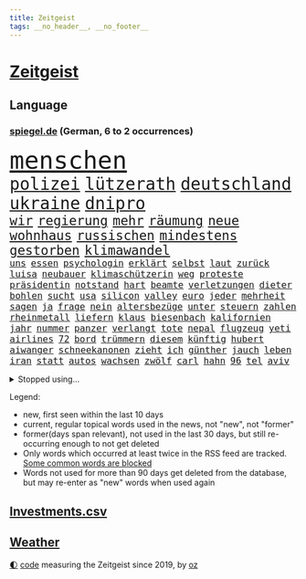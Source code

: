 ```yaml
---
title: Zeitgeist
tags: __no_header__, __no_footer__
---
```


# [Zeitgeist](https://oliz.io/zeitgeist/)

## Language

<h3><a href="https://www.spiegel.de" target="_blank">spiegel.de</a> (German, 6 to 2 occurrences)</h3>
<p style="font-family:monospace">
<span style="font-size:32pt"><a href="news_links.html#menschen" class="current">menschen</a></span>
<br>
<span style="font-size:22pt"><a href="news_links.html#polizei" class="current">polizei</a></span>
<span style="font-size:22pt"><a href="news_links.html#lützerath" class="current">lützerath</a></span>
<span style="font-size:22pt"><a href="news_links.html#deutschland" class="current">deutschland</a></span>
<span style="font-size:22pt"><a href="news_links.html#ukraine" class="current">ukraine</a></span>
<span style="font-size:22pt"><a href="news_links.html#dnipro" class="current">dnipro</a></span>
<br>
<span style="font-size:17pt"><a href="news_links.html#wir" class="current">wir</a></span>
<span style="font-size:17pt"><a href="news_links.html#regierung" class="current">regierung</a></span>
<span style="font-size:17pt"><a href="news_links.html#mehr" class="current">mehr</a></span>
<span style="font-size:17pt"><a href="news_links.html#räumung" class="current">räumung</a></span>
<span style="font-size:17pt"><a href="news_links.html#neue" class="current">neue</a></span>
<span style="font-size:17pt"><a href="news_links.html#wohnhaus" class="current">wohnhaus</a></span>
<span style="font-size:17pt"><a href="news_links.html#russischen" class="current">russischen</a></span>
<span style="font-size:17pt"><a href="news_links.html#mindestens" class="current">mindestens</a></span>
<span style="font-size:17pt"><a href="news_links.html#gestorben" class="current">gestorben</a></span>
<span style="font-size:17pt"><a href="news_links.html#klimawandel" class="current">klimawandel</a></span>
<br>
<span style="font-size:12pt"><a href="news_links.html#uns" class="current">uns</a></span>
<span style="font-size:12pt"><a href="news_links.html#essen" class="current">essen</a></span>
<span style="font-size:12pt"><a href="news_links.html#psychologin" class="current">psychologin</a></span>
<span style="font-size:12pt"><a href="news_links.html#erklärt" class="current">erklärt</a></span>
<span style="font-size:12pt"><a href="news_links.html#selbst" class="current">selbst</a></span>
<span style="font-size:12pt"><a href="news_links.html#laut" class="current">laut</a></span>
<span style="font-size:12pt"><a href="news_links.html#zurück" class="current">zurück</a></span>
<span style="font-size:12pt"><a href="news_links.html#luisa" class="current">luisa</a></span>
<span style="font-size:12pt"><a href="news_links.html#neubauer" class="current">neubauer</a></span>
<span style="font-size:12pt"><a href="news_links.html#klimaschützerin" class="current">klimaschützerin</a></span>
<span style="font-size:12pt"><a href="news_links.html#weg" class="current">weg</a></span>
<span style="font-size:12pt"><a href="news_links.html#proteste" class="current">proteste</a></span>
<span style="font-size:12pt"><a href="news_links.html#präsidentin" class="current">präsidentin</a></span>
<span style="font-size:12pt"><a href="news_links.html#notstand" class="current">notstand</a></span>
<span style="font-size:12pt"><a href="news_links.html#hart" class="current">hart</a></span>
<span style="font-size:12pt"><a href="news_links.html#beamte" class="current">beamte</a></span>
<span style="font-size:12pt"><a href="news_links.html#verletzungen" class="current">verletzungen</a></span>
<span style="font-size:12pt"><a href="news_links.html#dieter" class="current">dieter</a></span>
<span style="font-size:12pt"><a href="news_links.html#bohlen" class="new">bohlen</a></span>
<span style="font-size:12pt"><a href="news_links.html#sucht" class="current">sucht</a></span>
<span style="font-size:12pt"><a href="news_links.html#usa" class="current">usa</a></span>
<span style="font-size:12pt"><a href="news_links.html#silicon" class="current">silicon</a></span>
<span style="font-size:12pt"><a href="news_links.html#valley" class="current">valley</a></span>
<span style="font-size:12pt"><a href="news_links.html#euro" class="current">euro</a></span>
<span style="font-size:12pt"><a href="news_links.html#jeder" class="current">jeder</a></span>
<span style="font-size:12pt"><a href="news_links.html#mehrheit" class="current">mehrheit</a></span>
<span style="font-size:12pt"><a href="news_links.html#sagen" class="current">sagen</a></span>
<span style="font-size:12pt"><a href="news_links.html#ja" class="current">ja</a></span>
<span style="font-size:12pt"><a href="news_links.html#frage" class="current">frage</a></span>
<span style="font-size:12pt"><a href="news_links.html#nein" class="current">nein</a></span>
<span style="font-size:12pt"><a href="news_links.html#altersbezüge" class="new">altersbezüge</a></span>
<span style="font-size:12pt"><a href="news_links.html#unter" class="current">unter</a></span>
<span style="font-size:12pt"><a href="news_links.html#steuern" class="current">steuern</a></span>
<span style="font-size:12pt"><a href="news_links.html#zahlen" class="current">zahlen</a></span>
<span style="font-size:12pt"><a href="news_links.html#rheinmetall" class="new">rheinmetall</a></span>
<span style="font-size:12pt"><a href="news_links.html#liefern" class="current">liefern</a></span>
<span style="font-size:12pt"><a href="news_links.html#klaus" class="current">klaus</a></span>
<span style="font-size:12pt"><a href="news_links.html#biesenbach" class="new">biesenbach</a></span>
<span style="font-size:12pt"><a href="news_links.html#kalifornien" class="current">kalifornien</a></span>
<span style="font-size:12pt"><a href="news_links.html#jahr" class="current">jahr</a></span>
<span style="font-size:12pt"><a href="news_links.html#nummer" class="current">nummer</a></span>
<span style="font-size:12pt"><a href="news_links.html#panzer" class="current">panzer</a></span>
<span style="font-size:12pt"><a href="news_links.html#verlangt" class="current">verlangt</a></span>
<span style="font-size:12pt"><a href="news_links.html#tote" class="current">tote</a></span>
<span style="font-size:12pt"><a href="news_links.html#nepal" class="current">nepal</a></span>
<span style="font-size:12pt"><a href="news_links.html#flugzeug" class="current">flugzeug</a></span>
<span style="font-size:12pt"><a href="news_links.html#yeti" class="new">yeti</a></span>
<span style="font-size:12pt"><a href="news_links.html#airlines" class="current">airlines</a></span>
<span style="font-size:12pt"><a href="news_links.html#72" class="current">72</a></span>
<span style="font-size:12pt"><a href="news_links.html#bord" class="current">bord</a></span>
<span style="font-size:12pt"><a href="news_links.html#trümmern" class="current">trümmern</a></span>
<span style="font-size:12pt"><a href="news_links.html#diesem" class="current">diesem</a></span>
<span style="font-size:12pt"><a href="news_links.html#künftig" class="current">künftig</a></span>
<span style="font-size:12pt"><a href="news_links.html#hubert" class="current">hubert</a></span>
<span style="font-size:12pt"><a href="news_links.html#aiwanger" class="new">aiwanger</a></span>
<span style="font-size:12pt"><a href="news_links.html#schneekanonen" class="new">schneekanonen</a></span>
<span style="font-size:12pt"><a href="news_links.html#zieht" class="current">zieht</a></span>
<span style="font-size:12pt"><a href="news_links.html#ich" class="current">ich</a></span>
<span style="font-size:12pt"><a href="news_links.html#günther" class="current">günther</a></span>
<span style="font-size:12pt"><a href="news_links.html#jauch" class="current">jauch</a></span>
<span style="font-size:12pt"><a href="news_links.html#leben" class="current">leben</a></span>
<span style="font-size:12pt"><a href="news_links.html#iran" class="current">iran</a></span>
<span style="font-size:12pt"><a href="news_links.html#statt" class="current">statt</a></span>
<span style="font-size:12pt"><a href="news_links.html#autos" class="current">autos</a></span>
<span style="font-size:12pt"><a href="news_links.html#wachsen" class="current">wachsen</a></span>
<span style="font-size:12pt"><a href="news_links.html#zwölf" class="current">zwölf</a></span>
<span style="font-size:12pt"><a href="news_links.html#carl" class="new">carl</a></span>
<span style="font-size:12pt"><a href="news_links.html#hahn" class="current">hahn</a></span>
<span style="font-size:12pt"><a href="news_links.html#96" class="current">96</a></span>
<span style="font-size:12pt"><a href="news_links.html#tel" class="current">tel</a></span>
<span style="font-size:12pt"><a href="news_links.html#aviv" class="current">aviv</a></span>
</p>
<details>
<summary>Stopped using...</summary>
<p class="former" style="font-size:12pt">
hsv(815) digitalisierung(814) ebenfalls(814) geduld(814) gestartet(814) innenminister(814) korruption(814) mannschaft(814) wirkte(814) atmosphäre(813) bundestags(813) doku(813) stunde(813) äußern(813) behandlung(812) entlastet(812) moderne(812) programm(812) schlug(812) wahlen(812) abends(811) angeklagter(811) denken(811) depressionen(811) interne(811) klimaneutral(811) krankenhäusern(811) positive(811) witz(811) bitten(810) eingeschränkt(810) evakuiert(810) mainz(810) 75(809) drama(809) erholung(809) gelände(809) gesamte(809) prüfung(809) recep(809) richterin(809) tayyip(809) unabhängige(809) versteigert(809) vorbereitet(809) antreten(808) bedenken(808) einstigen(808) festnahmen(808) ließen(808) mali(808) syrien(808) uhr(808) verhandelt(808) anspruch(807) augsburg(807) erklärte(807) geplanten(807) insgesamt(807) niederlanden(807) rassistisch(807) schwangere(807) sicherheitsbehörden(807) umwelt(807) veranstaltung(807) verschieben(807) behandelt(806) breit(806) eintracht(806) halben(806) himmel(806) klaren(806) maske(806) märchen(806) nominiert(806) selben(806) usbehörden(806) betriebe(805) einführen(805) einzug(805) erteilt(805) fahrrad(805) gebrochen(805) kiel(805) künftige(805) anthony(804) badenwürttembergs(804) benzin(804) dominiert(804) eingebrochen(804) geworfen(804) julian(804) weißen(804) ziemlich(804) 300(803) bestraft(803) fuhr(803) möglichst(803) rat(803) sc(803) schießt(803) verbindung(803) wiederholt(803) abgang(802) amerikanischen(802) belarussische(802) durchsuchungen(802) entdecken(802) gehören(802) islamischen(802) jahrzehntelang(802) sinn(802) infektion(801) klubs(801) drastische(800) eigentümer(800) null(800) schottland(800) demonstrationen(799) falschen(799) ministerpräsidentin(799) stärke(799) indes(798) jemen(798) siegte(798) stream(798) verbrechen(798) begründet(797) olympische(797) organisation(797) schülerinnen(797) vw(797) beteiligung(796) debatten(796) impfstoff(796) modell(796) auftrag(795) demokratische(795) gering(795) küstenwache(795) siegen(795) verbände(795) belegen(794) pflegekräfte(794) affäre(792) lücke(792) vorgaben(791) brach(790) nachbar(789) verwickelt(789) verhandeln(788) teilnahme(787) apps(786) favorit(786) griechischen(786) verwaltungsgericht(786) exporte(785) vieles(785) s(783) enttäuschung(782) folter(782) alexandra(781) bangt(781) empfehlung(780) aufgefunden(779) stellung(779) rang(778) kassieren(777) syrer(777) uhaft(776) bundesverfassungsgericht(775) rutschte(774) schock(773) sarah(772) schmerz(770) bundesnetzagentur(769) jurist(769) sogenannten(769) olympia(767) kleinkind(763) erhebliche(762) nächstes(762) zeitung(759) härtere(755) heizen(754) sprit(754) bbc(752) drohne(752) 85(749) maschinen(746) mehren(745) ärmelkanal(745) brachten(739) heidelberg(722) polizeiruf(714) zusätzlichen(705) fotografiert(697) diagnose(695) gezielt(687) rückgang(671) medaille(668) hochschulen(660) verantwortliche(649) politikern(648) zusammengebrochen(647) orte(646) athen(645) strebt(645) bewirbt(641) gebeten(630) unis(628) angebote(627) westlichen(618) zwischenfall(617) werte(614) trost(601) holz(596) gestanden(594) 800(589) gefilmt(571) kontinent(571) gegend(569) arte(551) morgens(551) rereportage(551) brannte(548) irre(541) 9(537) chaotischen(532) insbesondere(531) sichtbar(520) gremium(518) erfolglos(517) einführung(516) vertretung(515) lebten(514) fossilen(511) fraktion(509) staatskonzern(495) 400000(489) funktionen(488) verstecken(481) nachmittag(479) meldeten(468) draghi(466) koalitionsvertrag(459) emotionen(449) mutmaßliches(447) vermitteln(444) zeitpunkt(436) volksverhetzung(435) zurückgezogen(433) einander(432) gasversorgung(431) strackzimmermann(429) parlamentarier(428) rotterdam(425) abu(424) inklusive(423) schlimme(422) härte(421) luftwaffe(420) schülerin(419) töchtern(419) betrüger(414) stadtteil(414) generationen(413) summen(411) rande(407) auge(405) geringer(405) gestiegene(404) regierungen(403) trip(403) quält(399) historischer(397) mache(396) begehen(395) auseinandersetzungen(394) außenministerium(393) brandbrief(389) gelb(389) dinosaurier(387) meteorologen(387) loch(386) diskussionen(384) swift(383) teuerung(378) angekündigte(377) gedenkt(375) senden(374) brown(370) klappt(370) bronze(369) bundesinnenministerin(369) südosten(365) menschenrechtler(364) 68(362) bat(362) gefechte(360) wolf(357) kahn(354) verringern(351) donezk(349) mitgliedstaaten(347) mutigen(346) gerichte(344) 2002(343) großbrand(341) brandanschlag(340) entführung(340) verzweifeln(339) aufgeklärt(338) erneuert(336) teilten(336) einheit(332) fremd(330) erstem(329) reichweite(327) sofortige(326) vereinigte(319) premierministerin(318) verwaltung(314) schülern(313) gitter(309) problems(308) straßburg(306) stammen(305) krause(304) geplanter(303) terror(303) lücken(301) arbeitszeit(299) taktik(298) inakzeptable(295) odessa(294) spiegelbildungsnewsletter(294) stoff(294) fußballspiel(293) linkspartei(293) beschuldigten(290) schneiden(290) rekordtief(289) austausch(288) erneuerbare(288) töchter(288) nukleare(287) typ(285) 34(284) baustelle(284) zugriff(281) energiesparen(280) sexualisierte(280) wappnen(280) breiten(279) obergrenze(279) austricksen(278) messerattacke(277) hochrangige(275) schnellere(275) günstige(274) rahmen(274) nationalelf(270) spart(270) kriegsführung(268) sizilien(267) house(266) abgrund(264) g7(263) spürt(261) ernste(257) spannung(257) zuschauern(257) beigelegt(256) täters(256) 24jährige(254) speichern(252) einsetzt(251) gewalttaten(250) schönen(250) haare(248) pipelines(248) indische(246) taugt(246) bayreuth(244) generalstaatsanwaltschaft(244) stichwahl(244) nachvollziehbar(241) übergriffen(241) gefangenenaustausch(239) filialen(238) ifoinstituts(237) lokführer(236) mannheim(234) gefährdete(233) unterlag(231) fragwürdige(230) gepäck(230) hoeneß(229) uli(229) netzagenturchef(227) prinzessin(227) verfassungswidrig(226) schonen(225) westjordanland(225) hitze(224) isoliert(224) airport(223) längerer(220) lösungen(220) syrischen(220) vereidigt(220) managerin(219) suchte(219) angeschlagenen(218) vermittelte(218) waggons(218) besitzt(217) dauerhaften(217) r(217) regierungsbildung(215) titelverteidiger(215) affenpocken(214) budget(214) fdppolitikerin(214) libanon(214) brittney(213) griner(213) sanktionieren(213) debattiert(212) 16jährigen(211) erdoğans(211) 110(210) nachbesserungen(210) usbasketballerin(210) angeschossen(209) black(207) verschleiert(207) toben(206) kapazitäten(204) henry(203) ruben(203) handgreiflich(202) provozieren(201) manch(200) tempel(200) zunehmender(200) übung(199) weltrekord(197) attestiert(196) jimmy(196) 9eurotickets(195) defekt(195) terrororganisation(195) bestimmter(194) kaputte(194) medikament(194) neuseelands(194) erobern(190) intervention(190) misshandelt(190) neustart(190) afdpolitiker(189) ausgewählt(189) wmhalbfinale(189) arbeiteten(188) artikel(187) erfinder(186) jubelte(186) bruttoinlandsprodukt(184) angelegte(183) plädieren(183) ryan(182) genauer(181) stützen(181) 20jähriger(180) geeigneten(179) detonationen(176) hessische(176) portugals(176) reservisten(176) strich(176) cumexaffäre(175) freizeit(175) hungernden(175) misere(175) unzufriedene(175) vorschreiben(175) demonstrant(173) 27jährige(172) weltstar(172) brandstifter(171) frauenrechte(171) schlägerei(170) frist(169) koffer(169) lucas(169) oslo(169) schadstoffe(169) gartenkolumne(168) gekürt(168) kultusminister(168) bestechung(167) ema(167) usraumfahrtbehörde(167) antisemitismusvorwürfen(166) folgten(166) versorger(166) digitale(165) gaskrise(165) zugezogen(165) importverbot(163) schwede(163) angehoben(161) historikerin(160) klausmichael(160) schleuser(160) zurückhaltung(160) privater(159) gruppenphase(158) besprüht(157) dach(157) klimafreundlich(157) tribut(157) service(156) effektiv(155) offenlegen(155) japanischer(154) lautes(154) expertinnen(153) motorradfahrer(153) 6000(152) effekt(152) fahrerin(152) sterling(152) ellen(151) unterkunft(151) teenagern(149) 40jährige(148) korrekt(148) kulturpolitik(148) schmelzen(148) technisch(148) wärmepumpen(148) drohnenangriff(147) aufatmen(146) gründet(146) kanalinsel(146) prostitution(146) seltsam(146) lizzo(145) diana(144) nation(144) üblich(144) gelohnt(143) ron(143) durchs(142) postfaschistische(142) dopingprobe(141) dopings(141) streiks(141) abgeräumt(140) verabschiedete(140) berechnungen(139) einladung(139) exweltmeister(138) hoffnungsträger(138) verpflichtungen(138) auszusetzen(137) desantis(136) gaspreis(136) leistet(136) shitstorm(135) 14jährige(134) bach(134) haken(133) harmlos(133) home(133) massenhaft(133) uswahl(133) 27jähriger(132) selbstbewusstsein(132) smart(132) spätsommer(132) tv+(132) wunderbar(132) usstaat(131) angezeigt(130) rot(130) zusammenprall(130) energiequelle(128) falten(128) gehörten(128) anhaltender(127) aufbegehren(127) ussenat(127) wenigstens(127) beworben(126) gezielten(126) hilfspaket(126) regenfällen(126) sicherer(126) ermordete(125) samuel(125) eismassen(124) lebensgefährliche(124) extremismus(123) faktoren(123) alex(122) deutlicher(122) musikers(122) geldwäsche(121) klargestellt(121) rowling(121) energiepauschale(120) oppositionschef(120) achtziger(119) cumex(119) gänzlich(119) schiefgehen(119) skizziert(119) staatsstreich(119) befürworten(118) verlage(118) wunderkind(118) angeblicher(117) atlantik(117) berechnet(117) drehbuchautor(117) erforderlich(117) forschern(117) glaubte(117) saisonsieg(116) behindert(115) fdpvize(115) handschlag(114) offenlegung(113) regisseurin(113) vorangekommen(113) celsius(112) fauci(112) fristverlängerung(112) kanadischen(112) kurznachrichtendienst(112) mainzer(112) usbörsenaufsicht(112) verfassungsgericht(112) videotest(112) bösewicht(111) erzeugt(111) verprügelt(111) bauart(110) geteilt(110) igor(110) elektroschrott(107) listen(107) abpfiff(106) bereut(106) luftangriff(106) nationalsozialismus(106) unabhängigen(106) vorurteile(106) machtmissbrauch(105) parteiübergreifend(105) zeitlich(105) eingeführten(104) jk(104) andré(103) ber(103) gedrosselt(103) strafrechtliche(103) stromkosten(103) branchen(102) rechtsradikale(102) roboter(102) sadness(102) triangle(102) abgelöst(101) blockierten(101) bundesnetzagenturchef(101) leyens(101) strompreisbremse(101) tigray(101) befreiten(99) geschlecht(99) mondmission(99) abtrünnigen(98) gegenangriff(98) hinweisgeber(98) krone(98) rausgeworfen(98) modewelt(97) wohnraum(97) fachmesse(96) stromausfällen(96) abermals(95) bootsunglück(95) fortschrittlich(95) spiels(95) sprangen(95) forscherin(94) pflichten(94) euparlaments(93) ios(93) vakzinen(93) fortschritte(92) prozessauftakt(92) it's(91) mitteilte(91) stärkere(91) wirtschaftsinteressen(91) allgegenwärtig(90) arbeitgeberpräsident(90) arbeitszeiterfassung(90) brennholz(90) charakter(90) dauerkrise(90) dulger(90) einwanderung(90) floridas(90) nahbar(90) penibel(90) verschenkt(90) wlan(90) balkanroute(89) brutalität(89) degeneres(89) extremistische(89) geldentzug(89) grenzgebiet(89) kassierer(89) opel(89) schäuble(89) windsors(89) bedeutende(88) matthäus(88) neymar(88) rückschlägen(88) sofortiger(88) östlund(88) ausscheiden(87) eisenbahner(87) finanzämter(87) haustier(87) lobte(87) maßnahmenpaket(87) nacken(87) routine(87) watch(87) álvarez(87) 800000(86) angepasste(86) aufgenommenen(86) heiko(86) kündigungen(86) sauber(86) 47jähriger(85) boomer(85) dreieinhalb(85) düpierte(85) früherkennung(85) geschleust(85) harmlosen(85) höheren(85) juliane(85) store(85) superspreaderevent(85) belastungsgrenze(84) daniela(84) einflussreichsten(84) imperialismus(84) iocpräsident(84) nominierungen(84) ode(84) verfilmt(84) verhältnissen(84) haushaltsausschuss(83) härtesten(83) manches(83) steuerrecht(83) strategischen(83) teamkollegen(83) zitiert(83) 27jährigen(82) bauarbeiter(82) bundeswehrverband(82) gehüllt(82) hungersnot(82) regimes(82) symbole(82) unstimmigkeiten(82) wiktor(82) benennen(81) besiegen(81) durchgehalten(81) katze(81) kolonien(81) kreativen(81) mögen(81) verschwörungsideologien(81) vizepräsidentin(81) waffenhändler(81) 53jährige(80) benennt(80) dahintersteckt(80) guttenberg(80) karltheodor(80) nachhaltigkeitsziele(80) poetische(80) soldatin(80) ausgestanden(79) belgiens(79) giroud(79) isolierung(79) olivier(79) sportdirektor(79) verbandes(79) wahlsieg(79) alleingelassen(78) dahmer(78) debütroman(78) erzielen(78) exwirecardchef(78) faschistischen(78) judith(78) kaltluft(78) polare(78) razzien(78) staatlicher(78) umfassend(78) verrückten(78) wmgastgeber(78) wärmen(78) 153(77) 3500(77) ausbreiten(77) finanzausschuss(77) geheimdokumente(77) rechtsnationalen(77) benachteiligten(76) facebookmutter(76) großrazzia(76) schreiner(76) warburg(76) fatal(75) massenweise(75) milliardenschweres(75) applenutzer(74) dominik(74) festnehmen(74) hilary(74) intensiv(74) reichensteuer(74) sozialdemokrat(74) 7500(73) bosnienherzegowina(73) düngemittel(73) kohl(73) neunziger(73) portugiesische(73) schräge(73) verharmlost(73) besitz(72) gekehrt(72) militärbasen(72) revolutionsgarden(72) bereichen(71) fahrplan(71) forscht(71) getarnt(71) indonesien(71) medienschaffende(71) sec(71) spitznamen(71) ausgesperrt(70) carter(70) präferenz(70) 02rückstand(69) altem(69) ausmachen(69) desaströsen(69) dwd(69) eugipfel(69) feindselige(69) streits(69) vorziehen(69) erinnerte(68) karlheinz(68) leukämie(68) rummenigge(68) synagoge(68) teenagerin(68) uraltes(68) dave(67) entzug(67) flüchtenden(67) höchststrafe(67) abbruch(66) hardlinern(66) kapitalmarkt(66) mia(66) ministerpräsidentenkonferenz(66) mittlerer(66) rentenalter(66) rufe(66) solidarisieren(66) weint(66) berufsgruppen(65) chaotische(65) energiepreisbremse(65) friedensnobelpreis(65) iskämpfer(65) usfußball(65) arbeitsvertrag(64) baumaterialien(64) defensive(64) haftbefehle(64) schuldspruch(64) verwandelte(64) aufzuhören(63) detonation(63) erben(63) falschinformationen(63) todesstrafe(63) emanzipation(62) expolizisten(62) freigekommen(62) kriminalfall(62) achtmal(61) aufschlag(61) ausrufen(61) entzogen(61) exiliranerin(61) tankstellen(61) verurteilungen(61) designierte(60) ersticken(60) unterdrücken(60) energieministerin(59) fahrplanwechsel(59) nachlässigkeit(59) schrauben(59) tafeln(59) unerbittlich(59) belgorod(58) chili(58) euparlamentarier(58) gorillas(58) grausam(58) konsulats(58) lebzeiten(58) neuerliche(58) verfehlen(58) vorige(58) chronisch(57) einheimische(57) gefälscht(57) getir(57) herbeiführen(57) ioc(57) kopfhörer(57) marginal(57) regierungskommission(57) sorgerecht(57) unberechenbar(57) wochenstart(57) argentinische(56) derben(56) grant(56) konstantin(56) konstruiert(56) kuhle(56) leidenschaft(56) spacex(56) geiselhaft(55) generalbundesanwalt(55) pils(55) ausverkauft(54) europaparlaments(54) fiasko(54) ausschalten(53) flüchtlingsheim(53) gezerrt(53) grüße(53) hang(53) komödien(53) krishnan(53) landebahnen(53) machtverhältnisse(53) staunen(53) absurde(52) anschlagsserie(52) beworfen(52) blattgemüse(52) filmpreis(52) human(52) kinderkliniken(52) kinderstationen(52) kitapflicht(52) pfleger(52) queere(52) regierungsoberhaupt(52) rights(52) zuständigen(52) ausgebuht(51) rundumschlag(51) sympathie(51) tübinger(51) vorsieht(51) digitaler(50) drohnenangriffe(50) erprobte(50) farm(50) kinderbücher(50) nächtlichen(50) rekrutieren(50) eritreische(49) herausfinden(49) stauen(49) talentierten(49) uscharts(49) 56jährigen(48) filtern(48) reading(48) vielfältig(48) 21jährige(47) beeindrucken(47) besserer(47) gewalttätiger(47) schauten(47) unangekündigt(47) zigaretten(47) zutage(47) billie(46) boeing(46) eilish(46) erdrutschen(46) großmeister(46) philip(46) ruinen(46) warfen(45) worlds(45) ausharren(44) klebt(44) menschenrechtsverstöße(44) sozialamt(44) ulm(44) amir(43) autoreifen(43) chinareise(43) herauskommt(43) häufigsten(43) knie(43) langfristigen(43) darknet(42) lockdowns(42) meiden(42) netzwerke(42) energieagentur(41) heftigsten(41) klingeln(41) potenziell(41) ramaphosa(41) reichlich(41) südafrikas(41) überreicht(41) andernorts(40) atwood(40) charme(40) drogensucht(40) grenzregion(40) margaret(40) winterhilfe(40) wurm(40) leichtigkeit(39) niemandem(39) prediger(39) blauen(38) capitals(38) dhabi(38) gentleman(38) industriestaaten(38) owetschkin(38) psychiatrischen(38) schutzschirm(38) twitters(38) plastik(37) renaissance(37) unbemannte(37) verzögerte(37) glatt(36) präsidentschaftskandidatur(36) skepsis(36) stabilisieren(36) expartner(35) expartnerin(35) klimaklub(35) bezüglich(34) co₂abgabe(34) eingetreten(34) entscheidender(34) fußballbund(34) i̇mamoğlu(34) podestplatz(34) rabattaktionen(34) treu(34) aufpreis(33) backstreet(33) blicke(33) eintrittsalter(33) istanbuls(33) langfristige(33) trek(33) 13jährige(32) bali(32) boys(32) tribüne(32) ungehorsam(32) verbinden(32) awdijiwka(31) brilliert(31) männlich(31) realistisch(31) rex(31) schädel(31) sparsamkeit(31) tyrannosaurus(31) babyboomer(30) coronazeit(30) heizöl(30) ärgerlich(30) übersteht(30) 2004(29) demokratien(29) deutschlandfunk(29) lauter(29) popikone(29) wirecardchef(29) a9(28) floppen(28) nordeuropa(28) stricken(28) todesfolge(28) ukrainerinnen(28) wärmepumpe(28) exekutiert(27) gastarbeitern(27) gegensatz(27) meilenstein(27) tarifbeschäftigten(27) 1991(26) arztpraxen(26) ergriff(26) fiebersäfte(26) körperlicher(26) mobilfunknetz(26) siegfried(26) wunderschöne(26) anrichten(25) deschamps(25) portugiese(25) afdbundestagsabgeordnete(24) microsofts(24) murdoch(24) rupert(24) abwehr(23) bildchefredakteur(23) erliegt(23) gefoltert(23) habhaft(23) hilfslieferungen(23) innenleben(23) schmerzt(23) tessa(23) usjournalist(23) abgesegnet(22) abschrecken(22) autounfalls(22) einhorn(22) exmitarbeiter(22) führungsebene(22) goldenen(22) jay(22) laptop(22) leno(22) redaktionsräume(22) surface(22) territoriums(22) usmoderator(22) verheirateten(22) verlorene(22) auswärtigen(21) munter(21) nico(21) orionkapsel(21) scheidende(21) verbannt(21) aufgibt(20) cannabisöl(20) diwchef(20) fratzscher(20) genozid(20) krankenschwestern(20) orion(20) rsvirus(20) youtuber(20) anspannung(19) beraterfirmen(19) bevölkerungsschutz(19) traumjob(19) unterzogen(19) check(18) genitalien(18) jüngstes(18) schneefällen(18) sperrte(18) studio(18) support(18) weltmeisterschaften(18) zerbrochen(18) coronafolgen(17) eisige(17) fitness(17) ronaldos(17) 125000(16) bräuchten(16) guillermo(16) sachbeschädigung(16) warnstreik(16) dschenin(15) durchkämmt(15) entrüstung(15) gestalten(15) löffel(15) protestler(15) u9(15) usautor(15) box(14) coronahilfen(14) durchgreifen(14) flecken(14) gaal(14) geklebt(14) infektionswelle(14) irische(14) kitamisere(14) koordinieren(14) landeshauptstadt(14) senkrecht(14) advent(13) f35kampfjets(13) festliche(13) geprobt(13) quest(13) vrbrille(13) maier(12) militärhilfe(12) missbrauchte(12) nasser(12) schulsystem(12) stadelheim(12) südamerikaner(12) übergossen(12) abgewiesen(11) absolut(11) auszuscheiden(11) itexperten(11) medizinischer(11) messis(11) podcastfolge(11) vergrößern(11)
</p>
</details>
<p>Legend:
<ul>
<li><span class="new">new</span>, first seen within the last 10 days</li>
<li><span class="current">current</span>, regular topical words used in the news, not "new", not "former"</li>
<li><span class="former">former(days span relevant)</span>, not used in the last 30 days, but still re-occurring enough to not get deleted</li>
<li>Only words which occurred at least twice in the RSS feed are tracked. <a href="language/filters.py">Some common words are blocked</a></li>
<li>Words not used for more than 90 days get deleted from the database, but may re-enter as "new" words when used again</li>
</ul>
</p>

## [Investments](investments.html)[.csv](investments.csv)

## [Weather](weather.html)

<footer>
<a href="javascript:toggleTheme()" class="nav">🌓</a>
<a href="https://github.com/ooz/zeitgeist">code</a> measuring the Zeitgeist since 2019, by <a href="https://oliz.io">oz</a>
</footer>

